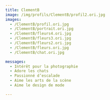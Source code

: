 ```yaml
---
title: ClementB
image: /img/profils/ClementB/profil2.ori.jpg
images:
  - /ClementB/profil.ori.jpg
  - /ClementB/portrait.ori.jpg
  - /ClementB/fleurs4.ori.jpg
  - /ClementB/fleurs3.ori.jpg
  - /ClementB/fleurs2.ori.jpg
  - /ClementB/fleurs.ori.jpg
  - /ClementB/chat.ori.jpg

messages:
  - Intérêt pour la photographie
  - Adore les chats
  - Passionné d’escalade
  - Aime les arts de la scène
  - Aime le design de mode

---
```

